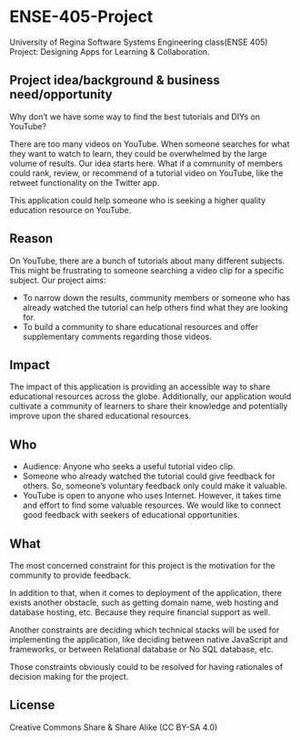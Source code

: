 # ENSE-405-Project
University of Regina Software Systems Engineering class(ENSE 405) Project: Designing Apps for Learning &amp; Collaboration.


## Project idea/background & business need/opportunity
Why don’t we have some way to find the best tutorials and DIYs on YouTube? 

There are too many videos on YouTube. When someone searches for what they want to watch to learn, they could be overwhelmed by the large volume of results. Our idea starts here. What if a community of members could rank, review, or recommend of a tutorial video on YouTube, like the retweet functionality on the Twitter app. 

This application could help someone who is seeking a higher quality education resource on YouTube.

## Reason
On YouTube, there are a bunch of tutorials about many different subjects. This might be frustrating to someone searching a video clip for a specific subject. Our project aims:

* To narrow down the results, community members or someone who has already watched the tutorial can help others find what they are looking for.
* To build a community to share educational resources and offer supplementary comments regarding those videos.

## Impact
The impact of this application is providing an accessible way to share educational resources across the globe. Additionally, our application would cultivate a community of learners to share their knowledge and potentially improve upon the shared educational resources.

## Who
*	Audience: Anyone who seeks a useful tutorial video clip.
*	Someone who already watched the tutorial could give feedback for others. So, someone’s voluntary feedback only could make it valuable.
*	YouTube is open to anyone who uses Internet. However, it takes time and effort to find some valuable resources. We would like to connect good feedback with seekers of educational opportunities.

## What
The most concerned constraint for this project is the motivation for the community to provide feedback.

In addition to that, when it comes to deployment of the application, there exists another obstacle, such as getting domain name, web hosting and database hosting, etc. Because they require financial support as well. 

Another constraints are deciding which technical stacks will be used for implementing the application, like deciding between native JavaScript and frameworks, or between Relational database or No SQL database, etc. 

Those constraints obviously could to be resolved for having rationales of decision making for the project. 

## License
Creative Commons Share &amp; Share Alike (CC BY-SA 4.0)